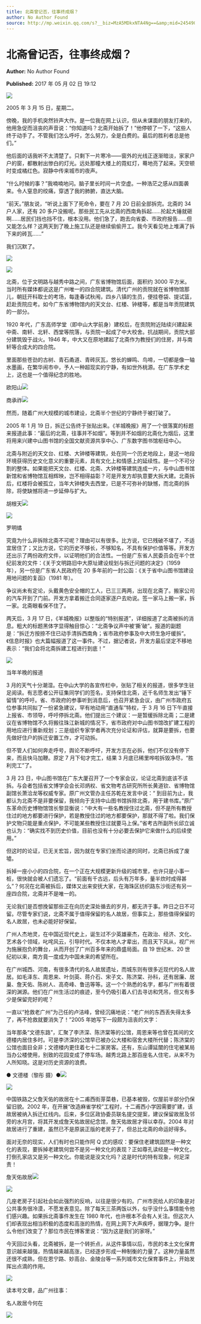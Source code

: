 ```yaml
---
title: 北斋曾记否，往事终成烟？
author: No Author Found
source: http://mp.weixin.qq.com/s?__biz=MzA5MDkxNTA4Ng==&amp;mid=2454906008&amp;idx=1&amp;sn=ad1350861e72a07deae68cf7018b0618&amp;chksm=87a22cf9b0d5a5ef825dfaaff41b0f38a655717f26ed10680758661c93582c04b7c025eaef51#rd
---
```


# 北斋曾记否，往事终成烟？

**Author:** No Author Found

**Published:** 2017 年 05 月 02 日 19:12

![](http://mmbiz.qpic.cn/mmbiz_jpg/PJWG74pLsMY6VjSs8icl92DouG8adAGS0ibIkmicA6dYrXchQel1ic3LTtD572I9r9sbW2tOnBvpibgicAXRcdc4p5aA/0?wx_fmt=jpeg)

2005 年 3 月 15 日，星期二。

傍晚，我的手机突然铃声大作。是一位我在网上认识，但从未谋面的朋友打来的，他用急促而沮丧的声音说：“你知道吗？北斋开始拆了！”他停顿了一下，“这些人终于动手了。不管我们怎么呼吁，怎么努力，全是白费的。最后的胜利者总是他们。”

他后面的话我听不太清楚了。只剩下一片寒冷——窗外的光线正逐渐暗淡，家家户户的窗，都散射出惨白的灯光。远处那幢大楼上的霓虹灯，蓦地亮了起来。天空顿时变成橘红色。寂静中传来城市的夜声。

“什么时候的事？”我喃喃地问。脑子里长时间一片空虚。一种浩茫之感从四面袭来。令人窒息的绞痛，穿透了我的肺腑，直达大脑。

“前天。”朋友说，“听说上面下了死命令，要在 7 月 20 日前全部拆完。北斋的 34 户人家，还有 20 多户没搬呢。那些民工先从北斋的西南角拆起……抡起大锤就砸啊……居民们挡也挡不住，根本没用。他们急了，跑去向省委、市政府报告……但又能怎么样？这两天到了晚上施工队还是继续偷偷开工。我今天看见地上堆满了拆下来的砖瓦……”

我们沉默了。

![](http://mmbiz.qpic.cn/mmbiz_png/p6Vlqvia1UicyrhG0dR9FTta36XUoGOcvdhsIlSlibKtt80ZiadFZapHdzuBcAHYbKTsZYHibicnuOP8lH5WEibuvKcnw/0?wx_fmt=png)

![](http://mmbiz.qpic.cn/mmbiz_jpg/PJWG74pLsMakq3WJAdDtL5vwW6rnmIt03ADl6d7S5kiamodtY1K6lpTqk3ENwE2nMxH1GOp5TQZQ9ydWQ4gWl7w/0?wx_fmt=jpeg)

北斋，位于文明路与越秀中路之间，广东省博物馆后面，面积约 3000 平方米。当时所有媒体都说这是广州唯一的四合院建筑。清代广州的贡院就在省博物馆那儿，朝廷开科取士的考场，每逢春试秋闱，四乡八镇的生员，便挂卷袋、提试篮，赶赴贡院应考。如今广东省博物馆内的天文台、红楼、钟楼等，都是当年贡院建筑的一部分。

1920 年代，广东高师学堂（即中山大学前身）建校后，在贡院附近陆续兴建起来中斋、南轩、北轩、西堂等院落，与贡院一起成了中大校舍。抗战期间，贡院大部分建筑毁于战火。1946 年，中大又在原地建起了北斋作为教授们的住房，并与南轩等合成大的四合院。

里面那些苍劲的古树、青石甬道、青砖灰瓦，悠长的蝉鸣、鸟啼，一切都是像一轴水墨画，在繁华闹市中，予人一种超现实的宁静，有如世外桃源。在广东学术史上，这也是一个值得纪念的胜地。

欧阳山![](http://mmbiz.qpic.cn/mmbiz_jpg/PJWG74pLsMakq3WJAdDtL5vwW6rnmIt0PZC6ibH6hn89kec5EAPCoe4yTbqibD0S2uuZ4TZibYHT4xgRggeekKuZw/0?wx_fmt=jpeg)

商承祚![](http://mmbiz.qpic.cn/mmbiz_jpg/PJWG74pLsMakq3WJAdDtL5vwW6rnmIt0xRmZDw3pC0vknudRJWhSTOEibvFmWYCwkR2zibllvicVdVPOBZ2vOfqDA/0?wx_fmt=jpeg)

然而，随着广州大规模的城市建设，北斋半个世纪的宁静终于被打破了。

2005 年 1 月 19 日，拆迁公告终于张贴出来。《羊城晚报》用了一个很落寞的标题来报道此事：“最后的北斋，往事并不如烟”。等到并不如烟的北斋化为烟后，这里将用来兴建中山图书馆的全国文献资源共享中心、广东数字图书馆枢纽中心。

北斋与附近的天文台、红楼、大钟楼等建筑，处在同一个历史地段上，是这一地段环境获得历史文化意义的重要元素，具有文化上和情感上的延续性。是一个不可分割的整体。如果能把天文台、红楼、北斋、大钟楼等建筑连成一片，与中山图书馆新馆和省博物馆互相辉映，岂不相得益彰？可是开发方却执意要大拆大建。北斋拆后，红楼将会被孤立，当年大钟楼失去西堂，已是不可弥补的缺憾，而北斋的拆除，将使缺憾将进一步延伸与扩大。

胡根天![](http://mmbiz.qpic.cn/mmbiz_jpg/PJWG74pLsMakq3WJAdDtL5vwW6rnmIt0QwDu4GTVmSajibLpjZM3ib9HEWCKkxeeG4jDwBMN6F6hkDWlrlopL9zg/0?wx_fmt=jpeg)

![](http://mmbiz.qpic.cn/mmbiz_jpg/PJWG74pLsMakq3WJAdDtL5vwW6rnmIt0cJVEyvX5olpibhBDEThTrBT8DuMfMYss9IK4ibDg4icuycLPSDEg7MAXA/0?wx_fmt=jpeg)

罗明燏

究竟为什么非拆除北斋不可呢？理由可以有很多。比方说，它已残破不堪了，不适宜居住了；又比方说，它的历史不够长，不够知名，不具有保护价值等等。开发方还出示了两份政府文件，以证明他们的合法性。一份是广东省人民委员会在半个世纪前发的文件：《关于文明路旧中大原址建设规划与拆迁问题的决定》（1959 年），另一份是广东省人民政府在 20 多年前的一封公函：《关于省中山图书馆建设用地问题的复函》（1981 年）。

争议尚未有定论，头戴黄色安全帽的工人，已三三两两，出现在北斋了。搬家公司的汽车开到了门前。开发方拿着搬迁合同逐家逐户去劝说。签一家马上搬一家，拆一家。北斋眼看保不住了。

两天后，3 月 17 日，《羊城晚报》以整版的“特别报道”，详细报道了北斋被拆的消息。粗大的标题黑体字显得触目惊心：“北斋争议声中被‘撕’破”。报道的副题是：“拆迁方按捺不住已动手清拆西南角；省市政府参事及中大师生急吁缓拆”。《信息时报》也大篇幅报道了这一事件。不过，据记者说，开发方最后坚定不移地表示：“我们会将北斋拆建工程进行到底！”

![](http://mmbiz.qpic.cn/mmbiz_jpg/PJWG74pLsMakq3WJAdDtL5vwW6rnmIt0ophgz9MPfxRvOWdeyptib2wqQH0rajyFO2RhjTFDVF7MfvDJYaxNTtg/0?wx_fmt=jpeg)

当年羊晚的报道

3 月的天气十分潮湿。在中山大学的各宣传栏中，张贴了相关的报道，很多学生驻足阅读。有志愿者公开征集同学们的签名，支持保住北斋，近千名师生发出“锤下留情”的呼吁。省、市政府的参事听到消息后，也召开紧急会议，由广州市政府五位参事共同拟了一份紧急建议，罕有地动用“直通车”特权，于 3 月 16 日下午直接上报省、市领导，呼吁停拆北斋。他们提出三个建议：一是暂缓拆除北斋；二是建议在省博物馆不久将搬往珠江新城的情况下，省市政府对中山图书馆改扩建工程的用地应进行重新规划；三是组织专家学者再次充分论证和评估，就算是要拆，也要先做好住户的拆迁安置工作，才可动拆。

但不管人们如何奔走呼号，舆论不断呼吁，开发方志在必拆，他们不仅没有停下来，而且快马加鞭。原定 7 月下旬才完工，结果 3 月底已稀里哗啦拆毁净尽，“胜利完工”了。

3 月 23 日，中山图书馆在广东大厦召开了一个专家会议，论证北斋到底该不该拆。与会者包括省文博学会会长邓炳权、省文物考古研究所所长黄道钦、省博物馆副馆长萧洽龙等权威专家。原广州文管办主任苏乾在发言中说：“ 到目前为止，我都认为北斋不是非要保留，我倾向于支持中山图书馆拆除北斋，用于建书库。”原广东革命历史博物馆馆长黎显衡说：“中大有一些名教授住过北斋，但不是所有教授住过的地方都要进行保护，若是教授住过的地方都要保护，那就不得了啦。我们保护文物只能是重点保护，不可能某些教授住过就要马上保。”省考古所副所长邱立诚也认为：“确实找不到历史价值，目前也没有十分必要去保护它来做什么的后续使用。”

但这时的论证，已无关宏旨，因为就在专家们坐而论道的同时，北斋已拆成了废墟。

拆掉一座小小的四合院，在一个正在大规模更新升级的城市里，也许只是小事一桩，很快就会被人们遗忘了。“前面有千古远，后头有万年多，量半炊时成得甚么”？何况在北斋被拆后，媒体又出来安抚大家，在海珠区纺织路东沙街还有另一座四合院，北斋并不是唯一的。

无论我们是否想挽留那些正在向历史深处循去的岁月，都无济于事。昨日之日不可留。尽管专家们说，北斋不属于值得保留的名人故居，但事实上，那些值得保留的名人故居，也未必能好好保留。

广州人杰地灵，在中国近现代史上，诞生过不少英雄豪杰，在政治、经济、文化、艺术各个领域，叱咤风云，引导时代。不仅本地人才辈出，而且天下风从，视广州为施展抱负的舞台，从而开创了广州百多年来的鼎盛局面。自 19 世纪末、20 世纪初以来，南方竟一度成为中国未来的希望所在。

在广州城西、河南，有很多清代的名人故居遗址，而城东则有很多近现代的名人故居。如毛泽东、周恩来、叶剑英、蒋介石、宋子文、陈济棠、孙科，还有居廉、居巢、詹天佑、陈树人、高奇峰、鲁迅等等。这一个个熟悉的名字，都与广州有着很深的渊源。他们在广州生活过的痕迹，至今仍吸引着人们去寻访和凭吊，但又有多少是保留完好的呢？

一直以“抢救老广州”为己任的卢洁峰，曾经沉痛地说：“老广州的东西丢失得太多了，再不抢救就要消失了！”2005 年她写下一段颇为沮丧的文字：

当年那条“文德东路”，汇聚了李济深、陈济棠等的公馆，周恩来等也曾在其间的文德楼内居住多时。可是李济深的公馆早已被办公大楼和宿舍大楼所代替；陈济棠的公馆也面目全非；文德楼内更住着七十二家房客。还有，东山谭延闓的住宅被某局当办公楼使用，别致的花园变成了停车场。越秀北路上那百座名人住宅，从来不为人所知晓。这是对历史资源的浪费。

● 文德楼（黎彤 摄）●![](http://mmbiz.qpic.cn/mmbiz_jpg/PJWG74pLsMakq3WJAdDtL5vwW6rnmIt0K7KRUIDWefLvM1cL4tgia5AenNqJ6HWGBXQpKylhQUjJm8MpEct6pzQ/0?wx_fmt=jpeg)

![](http://mmbiz.qpic.cn/mmbiz_jpg/PJWG74pLsMakq3WJAdDtL5vwW6rnmIt082gxkM6Cl4gVpErWVzJDicibgGObtiagWUrqU4WT5u4gxO6c3BNZNaOsQ/0?wx_fmt=jpeg)

中国铁路之父詹天佑的故居在十二甫西街芽菜巷，已基本被毁，仅屋前半部分仍保留旧貌。2002 年，在开展“改造麻雀学校”工程时，十二甫西小学因需要扩建，该故居被纳入拆迁红线内。后来，多位区政协委员联名提交提案，建议保留故居及邻旁的水月宫，将其开发成詹天佑故居纪念馆，詹天佑故居才得以幸存。2004 年对故居进行了重建，虽然已不是原装正版的老房子了，但总比北斋的命运好得多。

面对无奈的现实，人们有时也只能作阿 Q 式的感叹：要保住老建筑固然是一种文化的表现，要拆掉老建筑何尝不是另一种文化的表现？正如尊孔读经是一种文化，打倒孔家店又是另一种文化。你能说是没文化吗？这是时代的特有现象，何足深责！

詹天佑故居![](http://mmbiz.qpic.cn/mmbiz_jpg/PJWG74pLsMakq3WJAdDtL5vwW6rnmIt0BVuIKyRkeQ1NLxiasIkibNp5GOsByibiaL9ia26c6yryH6kPp2VAAicC2XQg/0?wx_fmt=jpeg)

![](http://mmbiz.qpic.cn/mmbiz_jpg/PJWG74pLsMakq3WJAdDtL5vwW6rnmIt0CJocFzVK9yRmTlYEylsich7laIbrgnqvRomZAxoWxs5cM5lWKIfGuPQ/0?wx_fmt=jpeg)

几座老房子引起社会如此强烈的反响，以往是很少有的。广州市民给人的印象是对公共事务很冷漠，不愿发表意见。除了每天三茶两饭以外，似乎没什么事情能令他们感兴趣。如果拆北斋事件发生在 1980 年代，也许根本不会有人关注。但这次人们却表现出相当积极的态度和高涨的热情，在网上网下大声疾呼，据理力争。是什么令他们改变了？那位市民在博客里说：“因为这是我们的家呀。”

今天回过头看，北斋被拆，是一个转折点，从这件事情以后，市民的本土文化保育意识越来越强，热情越来越高涨，已经逐步形成一种制衡的力量了。这种力量虽然还很不成熟，但在恩宁路、妙高台、金陵台等一系列城市文化保育事件上，开始发挥出点滴的作用。

![](http://mmbiz.qpic.cn/mmbiz_gif/PJWG74pLsMYf2b50xFTbTsibmjv5gNVOxZegUj8mrKtpuzCpBAYnQw9duHfIcNnUzicicnGUSv4EWPSTRAPvV9g3w/0?wx_fmt=gif)

读本号文章，品广州往事：

名人故居今何在

![](http://mmbiz.qpic.cn/mmbiz/R9TMIsEQ2a8rKSicdVHKZzLfgwVf3xyfslmcuSZ9rV46rmJMZA8g7947S1HjQetL1ePAAFjlcb3anNybARJlaWQ/640)

